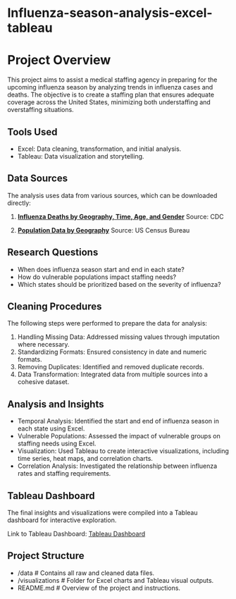 # Influenza-season-analysis-excel-tableau
# Project Overview
This project aims to assist a medical staffing agency in preparing for the upcoming influenza season by analyzing trends in influenza cases and deaths. The objective is to create a staffing plan that ensures adequate coverage across the United States, minimizing both understaffing and overstaffing situations.

## Tools Used
- Excel: Data cleaning, transformation, and initial analysis.
- Tableau: Data visualization and storytelling.
## Data Sources
The analysis uses data from various sources, which can be downloaded directly:

1. **[Influenza Deaths by Geography, Time, Age, and Gender](https://view.officeapps.live.com/op/view.aspx?src=https%3A%2F%2Fcoach-courses-us.s3.amazonaws.com%2Fpublic%2Fcourses%2Fda_program%2FCDC_Influenza_Deaths_edited.xlsx&wdOrigin=BROWSELINK)**
Source: CDC

2. **[Population Data by Geography](https://coach-courses-us.s3.amazonaws.com/public/courses/data-immersion/A1-A2_Influenza_Project/Census_Population_transformed_202101.csv)** 
Source: US Census Bureau

## Research Questions
- When does influenza season start and end in each state?
- How do vulnerable populations impact staffing needs?
- Which states should be prioritized based on the severity of influenza?

## Cleaning Procedures
The following steps were performed to prepare the data for analysis:

1. Handling Missing Data: Addressed missing values through imputation where necessary.
2. Standardizing Formats: Ensured consistency in date and numeric formats.
3. Removing Duplicates: Identified and removed duplicate records.
4. Data Transformation: Integrated data from multiple sources into a cohesive dataset.
   
## Analysis and Insights
- Temporal Analysis: Identified the start and end of influenza season in each state using Excel.
- Vulnerable Populations: Assessed the impact of vulnerable groups on staffing needs using Excel.
- Visualization: Used Tableau to create interactive visualizations, including time series, heat maps, and correlation charts.
- Correlation Analysis: Investigated the relationship between influenza rates and staffing requirements.
  
## Tableau Dashboard
The final insights and visualizations were compiled into a Tableau dashboard for interactive exploration.

Link to Tableau Dashboard: [Tableau Dashboard](https://public.tableau.com/app/profile/nonso.ezeoma/viz/PreparingforInfluenzaSeason2018_16957923233980/PreparingforInfluenzaseason2018)

## Project Structure

- /data                # Contains all raw and cleaned data files.
- /visualizations      # Folder for Excel charts and Tableau visual outputs.
- README.md            # Overview of the project and instructions.

